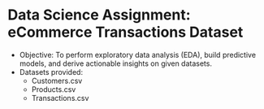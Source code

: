 # Data Science Assignment: eCommerce Transactions Dataset
- Objective: To perform exploratory data analysis (EDA), build predictive models, and derive actionable insights on given datasets.
- Datasets provided:
  - Customers.csv
  - Products.csv
  - Transactions.csv
